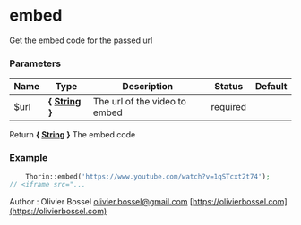 # embed

Get the embed code for the passed url



### Parameters
Name  |  Type  |  Description  |  Status  |  Default
------------  |  ------------  |  ------------  |  ------------  |  ------------
$url  |  **{ [String](http://php.net/manual/en/language.types.string.php) }**  |  The url of the video to embed  |  required  |

Return **{ [String](http://php.net/manual/en/language.types.string.php) }** The embed code

### Example
```php
	Thorin::embed('https://www.youtube.com/watch?v=1qSTcxt2t74');
// <iframe src="...
```
Author : Olivier Bossel [olivier.bossel@gmail.com](mailto:olivier.bossel@gmail.com) [https://olivierbossel.com](https://olivierbossel.com)